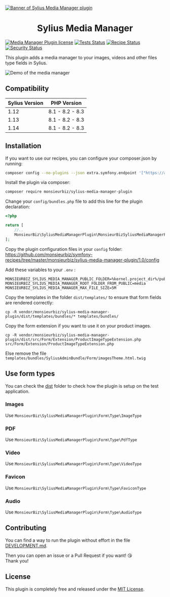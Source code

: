[![Banner of Sylius Media Manager plugin](docs/images/banner.jpg)](https://monsieurbiz.com/agence-web-experte-sylius)

<h1 align="center">Sylius Media Manager</h1>

[![Media Manager Plugin license](https://img.shields.io/github/license/monsieurbiz/SyliusMediaManagerPlugin?public)](https://github.com/monsieurbiz/SyliusMediaManagerPlugin/blob/master/LICENSE.txt)
[![Tests Status](https://img.shields.io/github/actions/workflow/status/monsieurbiz/SyliusMediaManagerPlugin/tests.yaml?branch=master&logo=github)](https://github.com/monsieurbiz/SyliusMediaManagerPlugin/actions?query=workflow%3ATests)
[![Recipe Status](https://img.shields.io/github/actions/workflow/status/monsieurbiz/SyliusMediaManagerPlugin/recipe.yaml?branch=master&label=recipes&logo=github)](https://github.com/monsieurbiz/SyliusMediaManagerPlugin/actions?query=workflow%3ASecurity)
[![Security Status](https://img.shields.io/github/actions/workflow/status/monsieurbiz/SyliusMediaManagerPlugin/security.yaml?branch=master&label=security&logo=github)](https://github.com/monsieurbiz/SyliusMediaManagerPlugin/actions?query=workflow%3ASecurity)

This plugin adds a media manager to your images, videos and other files type fields in Sylius.

![Demo of the media manager](docs/images/demo.gif)

## Compatibility

| Sylius Version | PHP Version     |
|----------------|-----------------|
| 1.12           | 8.1 - 8.2 - 8.3 |
| 1.13           | 8.1 - 8.2 - 8.3 |
| 1.14           | 8.1 - 8.2 - 8.3 |

## Installation

If you want to use our recipes, you can configure your composer.json by running:

```bash
composer config --no-plugins --json extra.symfony.endpoint '["https://api.github.com/repos/monsieurbiz/symfony-recipes/contents/index.json?ref=flex/master","flex://defaults"]'
```

Install the plugin via composer:

```bash
composer require monsieurbiz/sylius-media-manager-plugin
```

<!-- The section on the flex recipe will be displayed when the flex recipe will be available on contrib repo
<details><summary>For the installation without flex, follow these additional steps</summary>
-->

Change your `config/bundles.php` file to add this line for the plugin declaration:

```php
<?php

return [
    //..
    MonsieurBiz\SyliusMediaManagerPlugin\MonsieurBizSyliusMediaManagerPlugin::class => ['all' => true],
];
```

Copy the plugin configuration files in your `config` folder: https://github.com/monsieurbiz/symfony-recipes/tree/master/monsieurbiz/sylius-media-manager-plugin/1.0/config

Add these variables to your `.env` :

```
MONSIEURBIZ_SYLIUS_MEDIA_MANAGER_PUBLIC_FOLDER=%kernel.project_dir%/public
MONSIEURBIZ_SYLIUS_MEDIA_MANAGER_ROOT_FOLDER_FROM_PUBLIC=media
MONSIEURBIZ_SYLIUS_MEDIA_MANAGER_MAX_FILE_SIZE=5M
```
<!-- </details> -->

Copy the templates in the folder `dist/templates/` to ensure that form fields are rendered correctly:

```
cp -R vendor/monsieurbiz/sylius-media-manager-plugin/dist/templates/bundles/* templates/bundles/
```

Copy the form extension if you want to use it on your product images.
```
cp -R vendor/monsieurbiz/sylius-media-manager-plugin/dist/src/Form/Extension/ProductImageTypeExtension.php src/Form/Extension/ProductImageTypeExtension.php
```

Else remove the file `templates/bundles/SyliusAdminBundle/Form/imagesTheme.html.twig`

## Use form types

You can check the [dist](https://github.com/monsieurbiz/SyliusMediaManagerPlugin/tree/master/dist) folder
to check how the plugin is setup on the test application.

### Images

Use `MonsieurBiz\SyliusMediaManagerPlugin\Form\Type\ImageType`

### PDF

Use `MonsieurBiz\SyliusMediaManagerPlugin\Form\Type\PdfType`

### Video

Use `MonsieurBiz\SyliusMediaManagerPlugin\Form\Type\VideoType`

### Favicon

Use `MonsieurBiz\SyliusMediaManagerPlugin\Form\Type\FaviconType`

### Audio

Use `MonsieurBiz\SyliusMediaManagerPlugin\Form\Type\AudioType`

## Contributing

You can find a way to run the plugin without effort in the file [DEVELOPMENT.md](./DEVELOPMENT.md).

Then you can open an issue or a Pull Request if you want! 😘  
Thank you!

## License

This plugin is completely free and released under the [MIT License](https://github.com/monsieurbiz/SyliusMediaManagerPlugin/blob/master/LICENSE).
